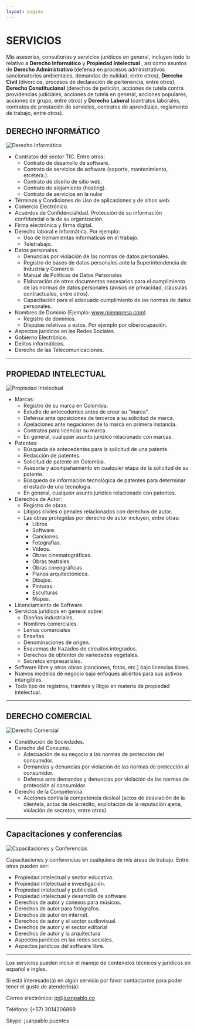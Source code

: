 ```yaml
---
layout: pagina
---
```


# SERVICIOS

Mis asesorías, consultorías y servicios jurídicos en general, incluyen todo lo relativo a <strong> Derecho Informático</strong>  y <strong> Propiedad Intelectual</strong> , así como asuntos de  <strong> Derecho Administrativo </strong> (defensa en procesos administrativos sancionatorios ambientales, demandas de nulidad, entre otros), <strong> Derecho Civil</strong> (divorcios, procesos de declaración de pertenencia, entre otros), <strong> Derecho Constitucional</strong> (derechos de petición, acciones de tutela contra providencias judiciales, acciones de tutela en general, acciones populares, acciones de grupo, entre otros) y <strong> Derecho Laboral</strong> (contratos laborales, contratos de prestación de servicios, contratos de aprendizaje, reglamento de trabajo, entre otros).

## DERECHO INFORMÁTICO
![Derecho Informático](/assets/images/servicios/400derecho_informatico.png)
- Contratos del sector TIC. Entre otros:
   - Contrato de desarrollo de software.
   - Contrato de servicios de software (soporte, mantenimiento, etcétera.).
   - Contrato de diseño de sitio web.
   - Contrato de alojamiento (hosting).
   - Contrato de servicios en la nube
- Términos y Condiciones de Uso de aplicaciones y de sitios web.
- Comercio Electrónico.
- Acuerdos de Confidencialidad. Protección de su información confidencial o la de su organización.
- Firma electrónica y firma digital.
- Derecho laboral e Informática. Por ejemplo:
	 - Uso de herramientas informáticas en el trabajo.
	 - Teletrabajo.
- Datos personales.
	 - Denuncias por violación de las normas de datos personales.
	 - Registro de bases de datos personales ante la Superintendencia de Industria y Comercio
	 - Manual de Políticas de Datos Personales 
	 - Elaboración de otros documentos necesarios para el cumplimiento de las normas de datos personales (avisos de 	    privacidad, cláusulas contractuales, entre otros).
	 - Capacitación para el adecuado cumplimiento de las normas de datos personales.
- Nombres de Dominio (Ejemplo: www.miempresa.com).
	 - Registro de dominios.
	 - Disputas relativas a estos. Por ejemplo por ciberocupación.
- Aspectos jurídicos en las Redes Sociales.
- Gobierno Electrónico.
- Delitos informáticos.
- Derecho de las Telecomunicaciones.

----

## PROPIEDAD INTELECTUAL
![Propiedad Intelectual](/assets/images/servicios/300propiedad_intelectual1.png)
- Marcas:
	 - Registro de su marca en Colombia.
	 - Estudio de antecedentes antes de crear su “marca”.
	 - Defensa ante oposiciones de terceros a su solicitud de marca.
	 - Apelaciones ante negaciones de la marca en primera instancia.
	 - Contratos para licenciar su marca.
	 - En general, cualquier asunto jurídico relacionado con marcas. 
- Patentes:
	 - Búsqueda de antecedentes para la solicitud de una patente.
	 - Redacción de patentes.
	 - Solicitud de patente en Colombia.
	 - Asesoría y acompañamiento en cualquier etapa de la solicitud de su patente.
	 - Búsqueda de información tecnológica de patentes para determinar el estado de una tecnología.
	 - En general, cualquier asunto jurídico relacionado con patentes. 
- Derechos de Autor:
	 - Registro de obras.
	 - Litigios civiles o penales relacionados con derechos de autor.
   - Las obras protegidas por derecho de autor incluyen, entre otras:
      - Libros
      - Software.
      - Canciones.
      - Fotografías.
      - Videos.
      - Obras cinematográficas.
      - Obras teatrales.
      - Obras coreográficas
      - Planos arquitectónicos.
      - Dibujos.
      - Pinturas.
      - Esculturas
      - Mapas.
- Licenciamiento de Software.
- Servicios jurídicos en general sobre:
	 - Diseños industriales,
	 - Nombres comerciales.
	 - Lemas comerciales
	 - Enseñas.
	 - Denominaciones de origen.
	 - Esquemas de trazados de circuitos integrados.
	 - Derechos de obtentor de variedades vegetales.
	 - Secretos empresariales.
- Software libre y otras obras (canciones, fotos, etc.) bajo licencias libres.
- Nuevos modelos de negocio bajo enfoques abiertos para sus activos intangibles.
- Todo tipo de registros, trámites y litigio en materia de propiedad intelectual.

----
  
## DERECHO COMERCIAL
![Derecho Comercial](/assets/images/servicios/400derecho_comercial.png)
- Constitución de Sociedades.
- Derecho del Consumo.
	 - Adecuación de su negocio a las normas de protección del consumidor.
	 - Demandas y denuncias por violación de las normas de protección al consumidor.
	 - Defensa ante demandas y denuncias por violación de las normas de protección al consumidor.
- Derecho de la Competencia.
	 - Acciones contra la competencia desleal (actos de desviación de la clientela, actos de descrédito, explotación de la reputación ajena, violación de secretos, entre otros)
	
----
## Capacitaciones y conferencias
![Capacitaciones y Conferencias](/assets/images/servicios/300conferencias.png)

Capacitaciones y conferencias en cualquiera de mis áreas de trabajo. Entre otras pueden ser:

- Propiedad intelectual y sector educativo.
- Propiedad intelectual e investigación.
- Propiedad intelectual y publicidad.
- Propiedad intelectual y desarrollo de software.
- Derechos de autor y conexos para músicos.
- Derechos de autor para fotógrafos.
- Derechos de autor en internet.
- Derechos de autor y el sector audiovisual.
- Derechos de autor y el sector editorial
- Derechos de autor y la arquitectura
- Aspectos jurídicos en las redes sociales.
- Aspectos jurídicos del software libre.

----

Los servicios pueden incluir el manejo de contenidos técnicos y jurídicos en español e ingles.

Si está interesado(a) en algún servicio por favor contactarme para poder tener el gusto de atenderlo(a):

Correo electrónico:  jp@juanpablo.co

Teléfono: (+57) 3014206869

Skype: juanpablo.puentes

